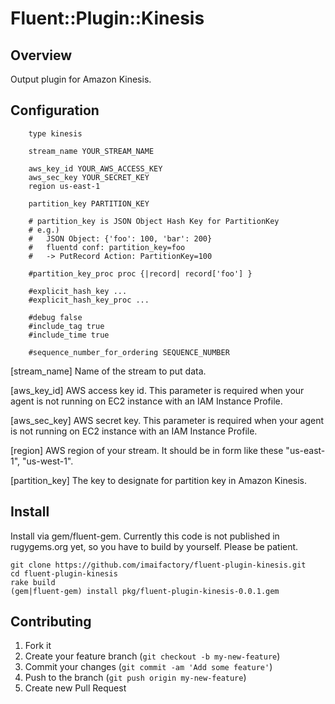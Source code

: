 # Fluent::Plugin::Kinesis

## Overview

Output plugin for Amazon Kinesis.

## Configuration
```
    type kinesis

    stream_name YOUR_STREAM_NAME

    aws_key_id YOUR_AWS_ACCESS_KEY
    aws_sec_key YOUR_SECRET_KEY
    region us-east-1

    partition_key PARTITION_KEY

    # partition_key is JSON Object Hash Key for PartitionKey
    # e.g.)
    #   JSON Object: {'foo': 100, 'bar': 200}
    #   fluentd conf: partition_key=foo
    #   -> PutRecord Action: PartitionKey=100

    #partition_key_proc proc {|record| record['foo'] }

    #explicit_hash_key ...
    #explicit_hash_key_proc ...

    #debug false
    #include_tag true
    #include_time true

    #sequence_number_for_ordering SEQUENCE_NUMBER
```
[stream_name] Name of the stream to put data.

[aws_key_id] AWS access key id. This parameter is required when your agent is not running on EC2 instance with an IAM Instance Profile.

[aws_sec_key] AWS secret key. This parameter is required when your agent is not running on EC2 instance with an IAM Instance Profile.

[region] AWS region of your stream. It should be in form like these "us-east-1", "us-west-1".

[partition_key] The key to designate for partition key in Amazon Kinesis.

## Install
Install via gem/fluent-gem. Currently this code is not published in rugygems.org yet, so you have to build by yourself.
Please be patient.
```
git clone https://github.com/imaifactory/fluent-plugin-kinesis.git
cd fluent-plugin-kinesis
rake build
(gem|fluent-gem) install pkg/fluent-plugin-kinesis-0.0.1.gem
```
 

## Contributing

1. Fork it
2. Create your feature branch (`git checkout -b my-new-feature`)
3. Commit your changes (`git commit -am 'Add some feature'`)
4. Push to the branch (`git push origin my-new-feature`)
5. Create new Pull Request
